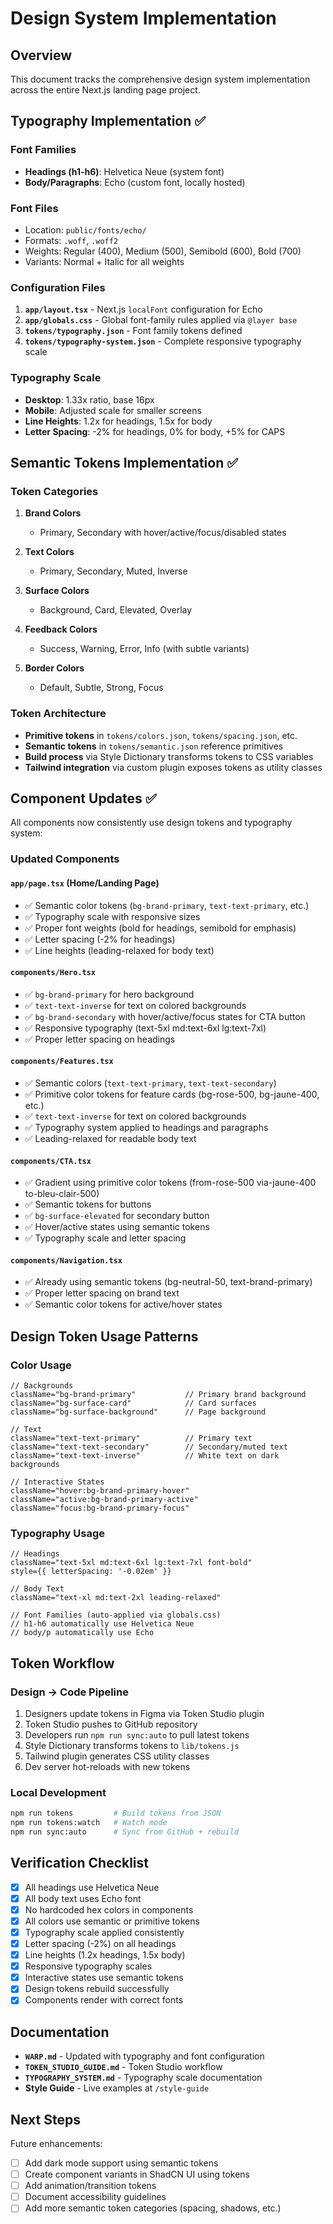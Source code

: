 # Design System Implementation

## Overview
This document tracks the comprehensive design system implementation across the entire Next.js landing page project.

## Typography Implementation ✅

### Font Families
- **Headings (h1-h6)**: Helvetica Neue (system font)
- **Body/Paragraphs**: Echo (custom font, locally hosted)

### Font Files
- Location: `public/fonts/echo/`
- Formats: `.woff`, `.woff2`
- Weights: Regular (400), Medium (500), Semibold (600), Bold (700)
- Variants: Normal + Italic for all weights

### Configuration Files
1. **`app/layout.tsx`** - Next.js `localFont` configuration for Echo
2. **`app/globals.css`** - Global font-family rules applied via `@layer base`
3. **`tokens/typography.json`** - Font family tokens defined
4. **`tokens/typography-system.json`** - Complete responsive typography scale

### Typography Scale
- **Desktop**: 1.33x ratio, base 16px
- **Mobile**: Adjusted scale for smaller screens
- **Line Heights**: 1.2x for headings, 1.5x for body
- **Letter Spacing**: -2% for headings, 0% for body, +5% for CAPS

## Semantic Tokens Implementation ✅

### Token Categories
1. **Brand Colors**
   - Primary, Secondary with hover/active/focus/disabled states
   
2. **Text Colors**
   - Primary, Secondary, Muted, Inverse

3. **Surface Colors**
   - Background, Card, Elevated, Overlay

4. **Feedback Colors**
   - Success, Warning, Error, Info (with subtle variants)

5. **Border Colors**
   - Default, Subtle, Strong, Focus

### Token Architecture
- **Primitive tokens** in `tokens/colors.json`, `tokens/spacing.json`, etc.
- **Semantic tokens** in `tokens/semantic.json` reference primitives
- **Build process** via Style Dictionary transforms tokens to CSS variables
- **Tailwind integration** via custom plugin exposes tokens as utility classes

## Component Updates ✅

All components now consistently use design tokens and typography system:

### Updated Components

#### `app/page.tsx` (Home/Landing Page)
- ✅ Semantic color tokens (`bg-brand-primary`, `text-text-primary`, etc.)
- ✅ Typography scale with responsive sizes
- ✅ Proper font weights (bold for headings, semibold for emphasis)
- ✅ Letter spacing (-2% for headings)
- ✅ Line heights (leading-relaxed for body text)

#### `components/Hero.tsx`
- ✅ `bg-brand-primary` for hero background
- ✅ `text-text-inverse` for text on colored backgrounds
- ✅ `bg-brand-secondary` with hover/active/focus states for CTA button
- ✅ Responsive typography (text-5xl md:text-6xl lg:text-7xl)
- ✅ Proper letter spacing on headings

#### `components/Features.tsx`
- ✅ Semantic colors (`text-text-primary`, `text-text-secondary`)
- ✅ Primitive color tokens for feature cards (bg-rose-500, bg-jaune-400, etc.)
- ✅ `text-text-inverse` for text on colored backgrounds
- ✅ Typography system applied to headings and paragraphs
- ✅ Leading-relaxed for readable body text

#### `components/CTA.tsx`
- ✅ Gradient using primitive color tokens (from-rose-500 via-jaune-400 to-bleu-clair-500)
- ✅ Semantic tokens for buttons
- ✅ `bg-surface-elevated` for secondary button
- ✅ Hover/active states using semantic tokens
- ✅ Typography scale and letter spacing

#### `components/Navigation.tsx`
- ✅ Already using semantic tokens (bg-neutral-50, text-brand-primary)
- ✅ Proper letter spacing on brand text
- ✅ Semantic color tokens for active/hover states

## Design Token Usage Patterns

### Color Usage
```tsx
// Backgrounds
className="bg-brand-primary"           // Primary brand background
className="bg-surface-card"            // Card surfaces
className="bg-surface-background"      // Page background

// Text
className="text-text-primary"          // Primary text
className="text-text-secondary"        // Secondary/muted text
className="text-text-inverse"          // White text on dark backgrounds

// Interactive States
className="hover:bg-brand-primary-hover"
className="active:bg-brand-primary-active"
className="focus:bg-brand-primary-focus"
```

### Typography Usage
```tsx
// Headings
className="text-5xl md:text-6xl lg:text-7xl font-bold"
style={{ letterSpacing: '-0.02em' }}

// Body Text
className="text-xl md:text-2xl leading-relaxed"

// Font Families (auto-applied via globals.css)
// h1-h6 automatically use Helvetica Neue
// body/p automatically use Echo
```

## Token Workflow

### Design → Code Pipeline
1. Designers update tokens in Figma via Token Studio plugin
2. Token Studio pushes to GitHub repository
3. Developers run `npm run sync:auto` to pull latest tokens
4. Style Dictionary transforms tokens to `lib/tokens.js`
5. Tailwind plugin generates CSS utility classes
6. Dev server hot-reloads with new tokens

### Local Development
```bash
npm run tokens         # Build tokens from JSON
npm run tokens:watch   # Watch mode
npm run sync:auto      # Sync from GitHub + rebuild
```

## Verification Checklist

- [x] All headings use Helvetica Neue
- [x] All body text uses Echo font
- [x] No hardcoded hex colors in components
- [x] All colors use semantic or primitive tokens
- [x] Typography scale applied consistently
- [x] Letter spacing (-2%) on all headings
- [x] Line heights (1.2x headings, 1.5x body)
- [x] Responsive typography scales
- [x] Interactive states use semantic tokens
- [x] Design tokens rebuild successfully
- [x] Components render with correct fonts

## Documentation

- **`WARP.md`** - Updated with typography and font configuration
- **`TOKEN_STUDIO_GUIDE.md`** - Token Studio workflow
- **`TYPOGRAPHY_SYSTEM.md`** - Typography scale documentation
- **Style Guide** - Live examples at `/style-guide`

## Next Steps

Future enhancements:
- [ ] Add dark mode support using semantic tokens
- [ ] Create component variants in ShadCN UI using tokens
- [ ] Add animation/transition tokens
- [ ] Document accessibility guidelines
- [ ] Add more semantic token categories (spacing, shadows, etc.)
